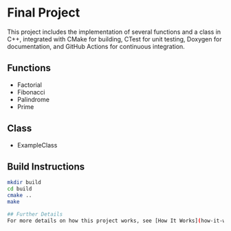 # Final Project

This project includes the implementation of several functions and a class in C++, integrated with CMake for building, CTest for unit testing, Doxygen for documentation, and GitHub Actions for continuous integration.

## Functions
- Factorial
- Fibonacci
- Palindrome
- Prime

## Class
- ExampleClass

## Build Instructions
```bash
mkdir build
cd build
cmake ..
make

## Further Details
For more details on how this project works, see [How It Works](how-it-works.md).



